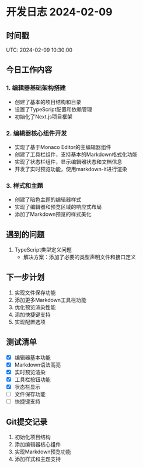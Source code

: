 # 开发日志 2024-02-09

## 时间戳
UTC: 2024-02-09 10:30:00

## 今日工作内容

### 1. 编辑器基础架构搭建
- 创建了基本的项目结构和目录
- 设置了TypeScript配置和依赖管理
- 初始化了Next.js项目框架

### 2. 编辑器核心组件开发
- 实现了基于Monaco Editor的主编辑器组件
- 创建了工具栏组件，支持基本的Markdown格式化功能
- 实现了状态栏组件，显示编辑器状态和文档信息
- 开发了实时预览功能，使用markdown-it进行渲染

### 3. 样式和主题
- 创建了暗色主题的编辑器样式
- 实现了编辑器和预览区域的响应式布局
- 添加了Markdown预览的样式美化

## 遇到的问题
1. TypeScript类型定义问题
   - 解决方案：添加了必要的类型声明文件和接口定义

## 下一步计划
1. 实现文件保存功能
2. 添加更多Markdown工具栏功能
3. 优化预览渲染性能
4. 添加快捷键支持
5. 实现配置选项

## 测试清单
- [x] 编辑器基本功能
- [x] Markdown语法高亮
- [x] 实时预览渲染
- [x] 工具栏按钮功能
- [x] 状态栏显示
- [ ] 文件保存功能
- [ ] 快捷键支持

## Git提交记录
1. 初始化项目结构
2. 添加编辑器核心组件
3. 实现Markdown预览功能
4. 添加样式和主题支持 
